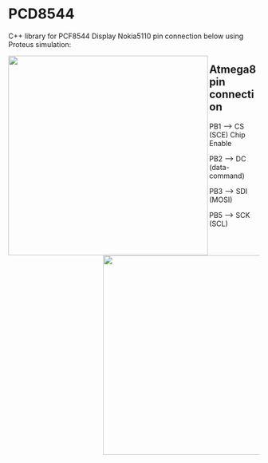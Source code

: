 # PCD8544

<p>
  C++ library for PCF8544
Display Nokia5110 pin connection below using Proteus simulation:
<p/>
<img align="left" width="400" height="400" src="https://github.com/josimarpereiraleite/PCD8544/blob/main/Images/pcf8544.png">

## Atmega8 pin connection

<ul>PB1 --> CS (SCE) Chip Enable<ul/> 
<ul>PB2 --> DC (data-command)<ul/> 
<ul>PB3 --> SDI (MOSI)<ul/>
<ul>PB5 --> SCK (SCL)<ul/>

<img align="left" width="400" height="400" src="https://github.com/josimarpereiraleite/PCD8544/blob/main/Images/Atmega8.png">

